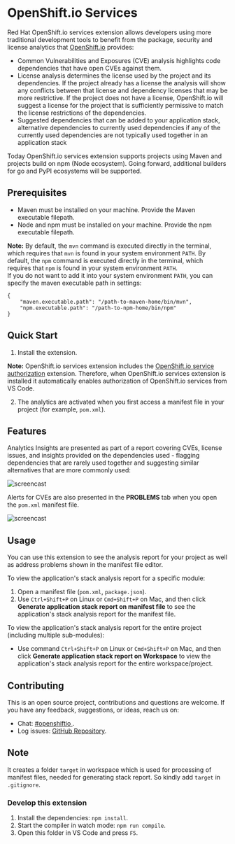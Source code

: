 # OpenShift.io Services

Red Hat OpenShift.io services extension allows developers using more traditional development tools to benefit from the package, security and license analytics that [OpenShift.io](https://openshift.io/) provides:
- Common Vulnerabilities and Exposures (CVE) analysis highlights code dependencies that have open CVEs against them.
- License analysis determines the license used by the project and its dependencies. If the project already has a license the analysis will show any conflicts between that license and dependency licenses that may be more restrictive. If the project does not have a license, OpenShift.io will suggest a license for the project that is sufficiently permissive to match the license restrictions of the dependencies.
- Suggested dependencies that can be added to your application stack, alternative dependencies to currently used dependencies if any of the currently used dependencies are not typically used together in an application stack

Today OpenShift.io services extension supports projects using Maven and projects build on npm (Node ecosystem). Going forward, additional builders for go and PyPI ecosystems will be supported.

## Prerequisites
* Maven must be installed on your machine. Provide the Maven executable filepath.
* Node and npm must be installed on your machine. Provide the npm executable filepath.

 **Note:** By default, the `mvn` command is executed directly in the terminal, which requires that  `mvn` is found in your system environment `PATH`.
 By default, the `npm` command is executed directly in the terminal, which requires that  `npm` is found in your system environment `PATH`.           
 If you do not want to add it into your system environment `PATH`, you can specify the maven executable path in settings:

```
{
    "maven.executable.path": "/path-to-maven-home/bin/mvn",
    "npm.executable.path": "/path-to-npm-home/bin/npm"
}
```

## Quick Start

1. Install the extension.

 **Note:** OpenShift.io services extension includes the [OpenShift.io service authorization](https://github.com/fabric8-analytics/vscode-osio-auth) extension. Therefore, when OpenShift.io services extension is installed it automatically enables authorization of OpenShift.io services from VS Code.

2. The analytics are activated when you first access a manifest file in your project (for example, `pom.xml`).

## Features

Analytics Insights are presented as part of a report covering CVEs, license issues, and insights provided on the dependencies used - flagging dependencies that are rarely used together and suggesting similar alternatives that are more commonly used:

![ screencast ](https://raw.githubusercontent.com/fabric8-analytics/fabric8-analytics-vscode-extension/master/images/stackanalysis.gif)

Alerts for CVEs are also presented in the **PROBLEMS** tab when you open the `pom.xml` manifest file.

![ screencast ](https://raw.githubusercontent.com/fabric8-analytics/fabric8-analytics-vscode-extension/master/images/compAnalysis.png)


## Usage

You can use this extension to see the analysis report for your project as well as address problems shown in the manifest file editor.

To view the application's stack analysis report for a specific module:
1. Open a manifest file (`pom.xml`, `package.json`).
2. Use `Ctrl+Shift+P` on Linux or `Cmd+Shift+P` on Mac, and then click **Generate application stack report on manifest file** to see the application's stack analysis report for the manifest file.

To view the application's stack analysis report for the entire project (including multiple sub-modules):
* Use command `Ctrl+Shift+P` on Linux or `Cmd+Shift+P` on Mac, and then click **Generate application stack report on Workspace** to view the application's stack analysis report for the entire workspace/project.

## Contributing

This is an open source project, contributions and questions are welcome. If you have any feedback, suggestions, or ideas, reach us on:
* Chat: [#openshiftio  ](https://chat.openshift.io/developers/channels/town-square).
* Log issues:  [GitHub Repository](https://github.com/fabric8-analytics/fabric8-analytics-vscode-extension/issues).

## Note

It creates a folder `target` in workspace which is used for processing of manifest files, needed for generating stack report. So kindly add `target` in `.gitignore`.

### Develop this extension

1. Install the dependencies:
`npm install`.
2. Start the compiler in watch mode:
`npm run compile`.
3. Open this folder in VS Code and press `F5`.
